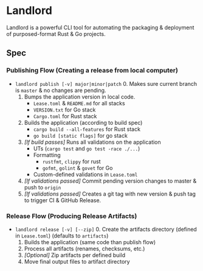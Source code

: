# Landlord
Landlord is a powerful CLI tool for automating the 
packaging & deployment of purposed-format Rust & Go projects.

## Spec
### Publishing Flow (Creating a release from local computer)
* `landlord publish [-v] major|minor|patch`
    0. Makes sure current branch is `master` & no changes are pending.
    1. Bumps the application version in local code.
        * `Lease.toml` & `README.md` for all stacks
        * `VERSION.txt` for Go stack
        * `Cargo.toml` for Rust stack
    2. Builds the application (according to build spec)
        * `cargo build --all-features` for Rust stack
        * `go build [static flags]` for go stack
    3. *[If build passes]* Runs all validations on the application
        * UTs (`cargo test` and `go test -race ./...`)
        * Formatting
            * `rustfmt`, `clippy` for rust
            * `gofmt`, `golint` & `govet` for Go
        * Custom-defined validations  in `Lease.toml`
    4. *[If validations passed]* Commit pending version changes to master & push to `origin`
    5. *[If validations passed]* Creates a git tag with new version & push tag to trigger CI & GitHub Release.

### Release Flow (Producing Release Artifacts)
* `landlord release [-v] [--zip]`
    0. Create the artifacts directory (defined in `Lease.toml`) (defaults to `artifacts`)
    1. Builds the application (same code than publish flow)
    2. Process all artifacts (renames, checksums, etc.)
    3. *[Optional]* Zip artifacts per defined build
    4. Move final output files to artifact directory
